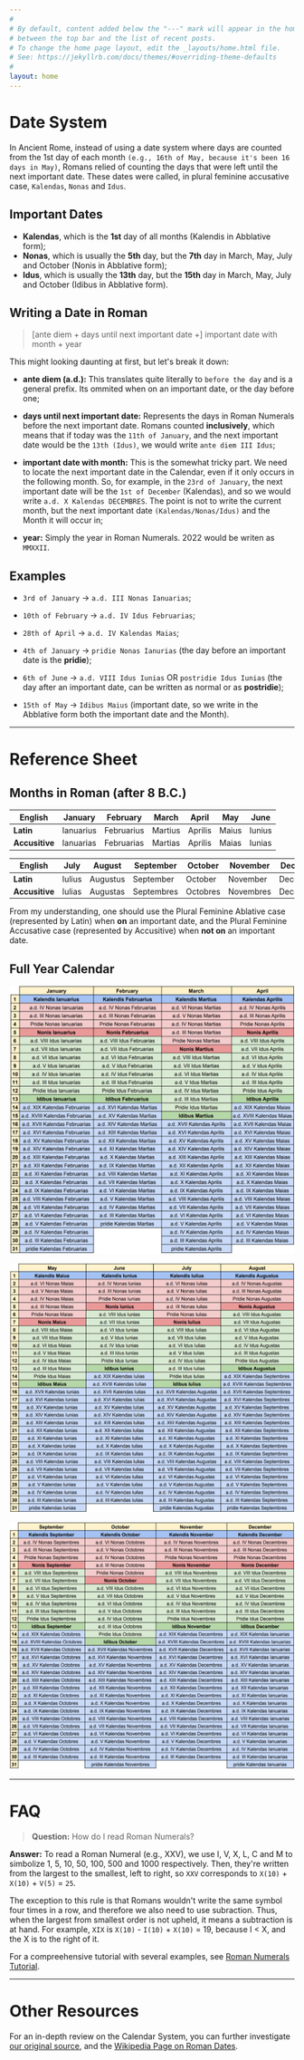 ```yaml
---
#
# By default, content added below the "---" mark will appear in the home page
# between the top bar and the list of recent posts.
# To change the home page layout, edit the _layouts/home.html file.
# See: https://jekyllrb.com/docs/themes/#overriding-theme-defaults
#
layout: home
---
```


# Date System

In Ancient Rome, instead of using a date system where days are counted from the 1st day of each month `(e.g., 16th of May, because it's been 16 days in May)`, Romans relied of counting the days that were left until the next important date. These dates were called, in plural feminine accusative case, `Kalendas`, `Nonas` and `Idus`.

## Important Dates

- **Kalendas**, which is the **1st** day of all months (Kalendis in Abblative form); 
- **Nonas**, which is usually the **5th** day, but the **7th** day in March, May, July and October (Nonis in Abblative form);
- **Idus**, which is usually the **13th** day, but the **15th** day in March, May, July and October (Idibus in Abblative form).

## Writing a Date in Roman

> [ante diem + days until next important date +] important date with month + year

This might looking daunting at first, but let's break it down:

- **ante diem (a.d.):** This translates quite literally to `before the day` and is a general prefix. Its ommited when on an important date, or the day before one;  
  
- **days until next important date:** Represents the days in Roman Numerals before the next important date. Romans counted **inclusively**, which means that if today was the `11th of January`, and the next important date would be the `13th (Idus)`, we would write `ante diem III Idus`;  
  
- **important date with month:** This is the somewhat tricky part. We need to locate the next important date in the Calendar, even if it only occurs in the following month. So, for example, in the `23rd of January`, the next important date will be the `1st of December` (Kalendas), and so we would write `a.d. X Kalendas DECEMBRES`. The point is not to write the current month, but the next important date `(Kalendas/Nonas/Idus)` and the Month it will occur in;  
  
- **year:** Simply the year in Roman Numerals. 2022 would be writen as `MMXXII`.

## Examples

- `3rd of January` -> `a.d. III Nonas Ianuarias`; 
- `10th of February` -> `a.d. IV Idus Februarias`; 
- `28th of April` -> `a.d. IV Kalendas Maias`;
  
- `4th of January` -> `pridie Nonas Ianurias` (the day before an important date is the **pridie**);  
  
- `6th of June` -> `a.d. VIII Idus Iunias` OR  `postridie Idus Iunias` (the day after an important date, can be written as normal or as **postridie**);  
  
- `15th of May` -> `Idibus Maius` (important date, so we write in the Abblative form both the important date and the Month).

---

# Reference Sheet

## Months in Roman (after 8 B.C.)

| **English**          | January    | February   | March   | April   | May   | June   |
|----------------------|------------|------------|---------|---------|-------|--------|
| **Latin**            | Ianuarius  | Februarius | Martius | Aprilis | Maius | Iunius |
| **Accusitive**       | Ianuarias  | Februarias | Martias | Aprilis | Maias | Iunias |

| **English**          | July   | August   | September  | October  | November  | December  |
|----------------------|--------|----------|------------|----------|-----------|-----------|
| **Latin**            | Iulius | Augustus | September  | October  | November  | December  |
| **Accusitive**       | Iulias | Augustas | Septembres | Octobres | Novembres | Decembres |

From my understanding, one should use the Plural Feminine Ablative case (represented by Latin) when **on** an important date, and the Plural Feminine Accusative case (represented by Accusitive) when **not on** an important date. 

## Full Year Calendar

![Calendar p1](/assets/images/calendar_p1.png)

![Calendar p2](/assets/images/calendar_p2.png)

![Calendar p3](/assets/images/calendar_p3.png)

---

# FAQ

> **Question:** How do I read Roman Numerals?

**Answer:** To read a Roman Numeral (e.g., XXV), we use I, V, X, L, C and M to simbolize 1, 5, 10, 50, 100, 500 and 1000 respectively. Then, they're written from the largest to the smallest, left to right, so `XXV` corresponds to `X(10)` + `X(10)` + `V(5)` = `25`. 

The exception to this rule is that Romans wouldn't write the same symbol four times in a row, and therefore we also need to use subraction. Thus, when the largest from smallest order is not upheld, it means a subtraction is at hand. For example, `XIX` is `X(10)` - `I(10)` + `X(10)` = 19, because I < X, and the X is to the right of it. 

For a compreehensive tutorial with several examples, see [Roman Numerals Tutorial](https://www.knowtheromans.com/roman-numerals/#:~:text=Roman%20numerals%20use%20seven%20letters,make%20up%20thousands%20of%20numbers.).

---

# Other Resources

For an in-depth review on the Calendar System, you can further investigate [our original source](http://roma.andreapollett.com/S7/roma-cal.htm), and the [Wikipedia Page on Roman Dates](https://en.wikipedia.org/wiki/Roman_calendar).